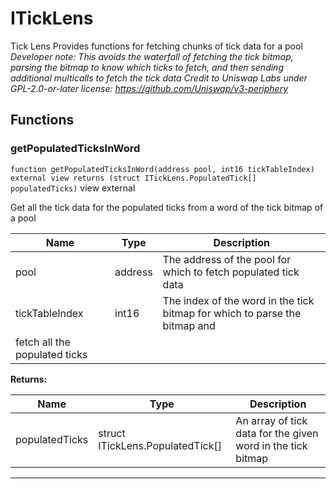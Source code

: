 

# ITickLens


Tick Lens
Provides functions for fetching chunks of tick data for a pool
*Developer note: This avoids the waterfall of fetching the tick bitmap, parsing the bitmap to know which ticks to fetch, and
then sending additional multicalls to fetch the tick data
Credit to Uniswap Labs under GPL-2.0-or-later license:
https://github.com/Uniswap/v3-periphery*




## Functions
### getPopulatedTicksInWord


`function getPopulatedTicksInWord(address pool, int16 tickTableIndex) external view returns (struct ITickLens.PopulatedTick[] populatedTicks)` view external

Get all the tick data for the populated ticks from a word of the tick bitmap of a pool



| Name | Type | Description |
| ---- | ---- | ----------- |
| pool | address | The address of the pool for which to fetch populated tick data |
| tickTableIndex | int16 | The index of the word in the tick bitmap for which to parse the bitmap and fetch all the populated ticks |

**Returns:**

| Name | Type | Description |
| ---- | ---- | ----------- |
| populatedTicks | struct ITickLens.PopulatedTick[] | An array of tick data for the given word in the tick bitmap |





---

